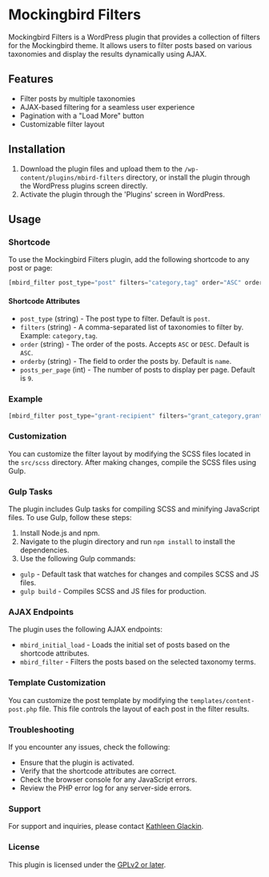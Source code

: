 # Mockingbird Filters

Mockingbird Filters is a WordPress plugin that provides a collection of filters for the Mockingbird theme. It allows users to filter posts based on various taxonomies and display the results dynamically using AJAX.

## Features

- Filter posts by multiple taxonomies
- AJAX-based filtering for a seamless user experience
- Pagination with a "Load More" button
- Customizable filter layout

## Installation

1. Download the plugin files and upload them to the `/wp-content/plugins/mbird-filters` directory, or install the plugin through the WordPress plugins screen directly.
2. Activate the plugin through the 'Plugins' screen in WordPress.

## Usage

### Shortcode

To use the Mockingbird Filters plugin, add the following shortcode to any post or page:

```php
[mbird_filter post_type="post" filters="category,tag" order="ASC" orderby="name" posts_per_page="9"]
```

#### Shortcode Attributes

- `post_type` (string) - The post type to filter. Default is `post`.
- `filters` (string) - A comma-separated list of taxonomies to filter by. Example: `category,tag`.
- `order` (string) - The order of the posts. Accepts `ASC` or `DESC`. Default is `ASC`.
- `orderby` (string) - The field to order the posts by. Default is `name`.
- `posts_per_page` (int) - The number of posts to display per page. Default is `9`.

### Example

```php
[mbird_filter post_type="grant-recipient" filters="grant_category,grant-type,state" order="ASC" orderby="name" posts_per_page="10"]
```

### Customization

You can customize the filter layout by modifying the SCSS files located in the `src/scss` directory. After making changes, compile the SCSS files using Gulp.

### Gulp Tasks

The plugin includes Gulp tasks for compiling SCSS and minifying JavaScript files. To use Gulp, follow these steps:

1. Install Node.js and npm.
2. Navigate to the plugin directory and run `npm install` to install the dependencies.
3. Use the following Gulp commands:

- `gulp` - Default task that watches for changes and compiles SCSS and JS files.
- `gulp build` - Compiles SCSS and JS files for production.

### AJAX Endpoints

The plugin uses the following AJAX endpoints:

- `mbird_initial_load` - Loads the initial set of posts based on the shortcode attributes.
- `mbird_filter` - Filters the posts based on the selected taxonomy terms.

### Template Customization

You can customize the post template by modifying the `templates/content-post.php` file. This file controls the layout of each post in the filter results.

### Troubleshooting

If you encounter any issues, check the following:

- Ensure that the plugin is activated.
- Verify that the shortcode attributes are correct.
- Check the browser console for any JavaScript errors.
- Review the PHP error log for any server-side errors.

### Support

For support and inquiries, please contact [Kathleen Glackin](https://kathleenglackin.com).

### License

This plugin is licensed under the [GPLv2 or later](https://www.gnu.org/licenses/gpl-2.0.html).
